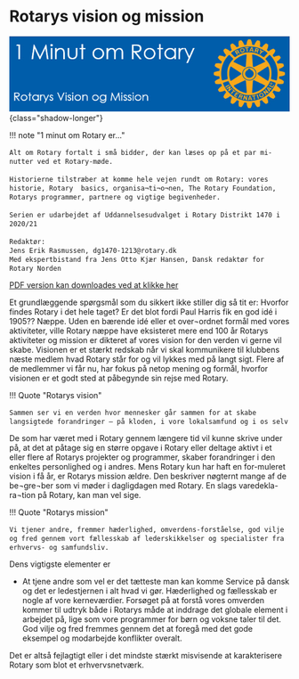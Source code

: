 # Rotarys vision og mission

![Regionale magasiner](images/visionmission.jpg){class="shadow-longer"} 

!!! note "1 minut om Rotary er..."

    Alt om Rotary fortalt i små bidder, der kan læses op på et par mi-nutter ved et Rotary-møde.
    
    Historierne tilstræber at komme hele vejen rundt om Rotary: vores historie, Rotary  basics, organisa¬ti¬o¬nen, The Rotary Foundation, Rotarys programmer, partnere og vigtige begivenheder.
    
    Serien er udarbejdet af Uddannelsesudvalget i Rotary Distrikt 1470 i 2020/21
    
    Redaktør: 
    Jens Erik Rasmussen, dg1470-1213@rotary.dk
    Med ekspertbistand fra Jens Otto Kjær Hansen, Dansk redaktør for Rotary Norden


<a href=https://1minut.rotary.dk/pdf-versioner/1_minut_om_Rotary_Vision_og_Mission.pdf target=_blank>PDF version kan downloades ved at klikke her</a>


Et grundlæggende spørgsmål som du sikkert ikke stiller dig så tit er: Hvorfor findes Rotary i det hele taget? Er det blot fordi Paul Harris fik en god idé i 1905?? Næppe. Uden en bærende idé eller et over¬ordnet formål med vores aktiviteter, ville Rotary næppe have eksisteret mere end 100 år
Rotarys aktiviteter og mission er dikteret af vores vision for den verden vi gerne vil skabe. Visionen er et stærkt redskab når vi skal kommunikere til klubbens næste medlem hvad Rotary står for og vil lykkes med på langt sigt. Flere af de medlemmer vi får nu, har fokus på netop mening og formål, hvorfor visionen er et godt sted at påbegynde sin rejse med Rotary. 

!!! Quote "Rotarys vision"

    Sammen ser vi en verden hvor mennesker går sammen for at skabe langsigtede forandringer – på kloden, i vore lokalsamfund og i os selv


De som har været med i Rotary gennem længere tid vil kunne skrive under på, at det at påtage sig en større opgave i Rotary eller deltage aktivt i et eller flere af Rotarys projekter og programmer, skaber forandringer i den enkeltes personlighed og i andres.
Mens Rotary kun har haft en for-muleret vision i få år, er Rotarys mission ældre. Den beskriver nøgternt mange af de be¬gre¬ber som vi møder i dagligdagen med Rotary. En slags varedekla-ra¬tion på Rotary, kan man vel sige. 


!!! Quote "Rotarys mission"

    Vi tjener andre, fremmer hæderlighed, omverdens-forståelse, god vilje og fred gennem vort fællesskab af lederskikkelser og specialister fra erhvervs- og samfundsliv.

Dens vigtigste elementer er
- At tjene andre som vel er det tætteste man kan komme Service på dansk og det er ledestjernen i alt hvad vi gør. Hæderlighed og fællesskab er nogle af vore kerneværdier. Forsøget på at forstå vores omverden kommer til udtryk både i Rotarys måde at inddrage det globale element i arbejdet på, lige som vore programmer for børn og voksne taler til det. God vilje og fred fremmes gennem det at foregå med det gode eksempel og modarbejde konflikter overalt.


Det er altså fejlagtigt eller i det mindste stærkt misvisende at karakterisere Rotary som blot et erhvervsnetværk.

